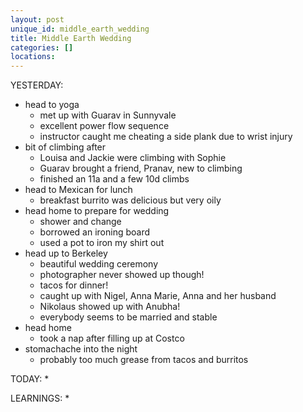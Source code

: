 ```yaml
---
layout: post
unique_id: middle_earth_wedding
title: Middle Earth Wedding
categories: []
locations: 
---
```


YESTERDAY:
* head to yoga
  * met up with Guarav in Sunnyvale
  * excellent power flow sequence
  * instructor caught me cheating a side plank due to wrist injury
* bit of climbing after
  * Louisa and Jackie were climbing with Sophie
  * Guarav brought a friend, Pranav, new to climbing
  * finished an 11a and a few 10d climbs
* head to Mexican for lunch
  * breakfast burrito was delicious but very oily
* head home to prepare for wedding
  * shower and change
  * borrowed an ironing board
  * used a pot to iron my shirt out
* head up to Berkeley
  * beautiful wedding ceremony
  * photographer never showed up though!
  * tacos for dinner!
  * caught up with Nigel, Anna Marie, Anna and her husband
  * Nikolaus showed up with Anubha!
  * everybody seems to be married and stable
* head home
  * took a nap after filling up at Costco
* stomachache into the night
  * probably too much grease from tacos and burritos

TODAY:
* 

LEARNINGS:
* 
